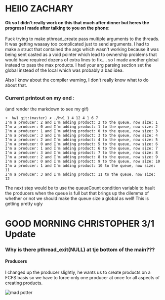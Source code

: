 # HEllO ZACHARY

#### Ok so I didn't really work on this that much after dinner but heres the progress I made after talking to you on the phone:

Fuck trying to make pthread_create pass multiple arguments to the threads. It was getting waaaay too complicated just to send arguments. I had to make a struct that contained the args which wasn't working because it was being sent casted as a void pointer which lead to ownership problems that would have required dozens of extra lines to fix.... so I made another global instead to pass the max products. I had your arg parsing section set the global instead of the local which was probably a bad idea.

Also I know about the compiler warning, I don't really know what to do about that.



### Current printout on my end :

(and render the markdown to see my gif)
~~~
➜  hw1 git:(master) ✗ ./hw1 1 4 12 4 1 6 7
I'm a producer: 2 and I'm adding product: 2 to the queue, now size: 1
I'm a producer: 0 and I'm adding product: 1 to the queue, now size: 2
I'm a producer: 1 and I'm adding product: 0 to the queue, now size: 3
I'm a producer: 3 and I'm adding product: 3 to the queue, now size: 4
I'm a producer: 2 and I'm adding product: 4 to the queue, now size: 5
I'm a producer: 0 and I'm adding product: 5 to the queue, now size: 6
I'm a producer: 1 and I'm adding product: 6 to the queue, now size: 7
I'm a producer: 3 and I'm adding product: 7 to the queue, now size: 8
I'm a producer: 2 and I'm adding product: 8 to the queue, now size: 9
I'm a producer: 0 and I'm adding product: 9 to the queue, now size: 10
I'm a producer: 1 and I'm adding product: 10 to the queue, now size: 11
I'm a producer: 3 and I'm adding product: 11 to the queue, now size: 12
~~~

The next step would be to use the queueCount condition variable to hault the producers when the queue is full but that brings up the dilemma of whether or not we should make the queue size a global as well! This is getting pretty ugly


# GOOD MORNING CHRISTOPHER 3/1 Update

### Why is there pthread_exit(NULL) at tje bottom of the main???

#### Producers
I changed up the producer slightly, he wants us to create products on a FCFS basis so we have to force only one producer at once for all aspects of creating products.



![mad potter](https://media.giphy.com/media/FWankyZyB90Ji/giphy.gif)
